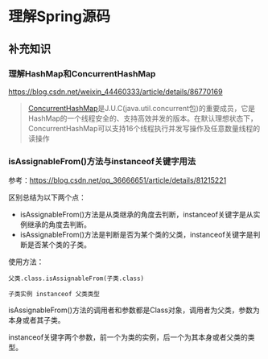 # 理解Spring源码

## 补充知识

### 理解HashMap和ConcurrentHashMap

https://blog.csdn.net/weixin_44460333/article/details/86770169

> [ConcurrentHashMap](https://so.csdn.net/so/search?q=ConcurrentHashMap&spm=1001.2101.3001.7020)是J.U.C(java.util.concurrent包)的重要成员，它是HashMap的一个线程安全的、支持高效并发的版本。在默认理想状态下，ConcurrentHashMap可以支持16个线程执行并发写操作及任意数量线程的读操作 

### isAssignableFrom()方法与instanceof关键字用法

参考：https://blog.csdn.net/qq_36666651/article/details/81215221

 区别总结为以下两个点： 

- isAssignableFrom()方法是从类继承的角度去判断，instanceof关键字是从实例继承的角度去判断。
- isAssignableFrom()方法是判断是否为某个类的父类，instanceof关键字是判断是否某个类的子类。

使用方法：

```
父类.class.isAssignableFrom(子类.class)

子类实例 instanceof 父类类型
```

isAssignableFrom()方法的调用者和参数都是Class对象，调用者为父类，参数为本身或者其子类。

instanceof关键字两个参数，前一个为类的实例，后一个为其本身或者父类的类型。

